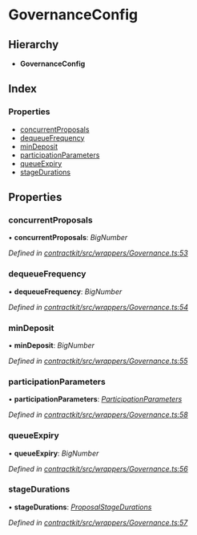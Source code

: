 # GovernanceConfig

## Hierarchy

* **GovernanceConfig**

## Index

### Properties

* [concurrentProposals]()
* [dequeueFrequency]()
* [minDeposit]()
* [participationParameters]()
* [queueExpiry]()
* [stageDurations]()

## Properties

### concurrentProposals

• **concurrentProposals**: _BigNumber_

_Defined in_ [_contractkit/src/wrappers/Governance.ts:53_](https://github.com/celo-org/celo-monorepo/blob/master/packages/sdk/contractkit/src/wrappers/Governance.ts#L53)

### dequeueFrequency

• **dequeueFrequency**: _BigNumber_

_Defined in_ [_contractkit/src/wrappers/Governance.ts:54_](https://github.com/celo-org/celo-monorepo/blob/master/packages/sdk/contractkit/src/wrappers/Governance.ts#L54)

### minDeposit

• **minDeposit**: _BigNumber_

_Defined in_ [_contractkit/src/wrappers/Governance.ts:55_](https://github.com/celo-org/celo-monorepo/blob/master/packages/sdk/contractkit/src/wrappers/Governance.ts#L55)

### participationParameters

• **participationParameters**: [_ParticipationParameters_]()

_Defined in_ [_contractkit/src/wrappers/Governance.ts:58_](https://github.com/celo-org/celo-monorepo/blob/master/packages/sdk/contractkit/src/wrappers/Governance.ts#L58)

### queueExpiry

• **queueExpiry**: _BigNumber_

_Defined in_ [_contractkit/src/wrappers/Governance.ts:56_](https://github.com/celo-org/celo-monorepo/blob/master/packages/sdk/contractkit/src/wrappers/Governance.ts#L56)

### stageDurations

• **stageDurations**: [_ProposalStageDurations_]()

_Defined in_ [_contractkit/src/wrappers/Governance.ts:57_](https://github.com/celo-org/celo-monorepo/blob/master/packages/sdk/contractkit/src/wrappers/Governance.ts#L57)

